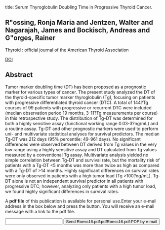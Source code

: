 title: Serum Thyroglobulin Doubling Time in Progressive Thyroid Cancer.

## R"ossing, Ronja Maria and Jentzen, Walter and Nagarajah, James and Bockisch, Andreas and G"orges, Rainer
Thyroid : official journal of the American Thyroid Association

<a href="https://doi.org/10.1089/thy.2016.0031">DOI</a>

## Abstract
Tumor marker doubling time (DT) has been proposed as a prognostic marker for various types of cancer. The present study analyzed the DT of the thyroid-specific tumor marker thyroglobulin (Tg), focusing on patients with progressive differentiated thyroid cancer (DTC). A total of 144?Tg courses of 99 patients with progressive or recurrent DTC were included (median observation period 19 months, 3-11?Tg measurements per course) in this retrospective study. The distribution of Tg-DT was determined for both a highly sensitive assay (functional working range 0.03-3?ng/mL) and a routine assay. Tg-DT and other prognostic markers were used to perform uni- and multivariate statistical analyses for survival predictors. The median Tg-DT was 212 days (95% percentile: 49-961 days). No significant differences were observed between DT derived from Tg values in the very low range using a highly sensitive assay and DT calculated from Tg values measured by a conventional Tg assay. Multivariate analysis yielded no simple correlation between Tg-DT and survival rate, but the mortality risk of patients with a Tg-DT <5 months was more than twice as high as compared with a Tg-DT of >14 months. Highly significant differences on survival rates were only observed in patients with a high tumor load (Tg >100?ng/mL). Tg-DT alone is not an independent survival predictor in all patients with progressive DTC; however, analyzing only patients with a high tumor load, we found highly significant differences in survival rates.

A <b>pdf file</b> of this publication is available for personal use.Enter your e-mail address in the box below and press the button. You will receive an e-mail message with a link to the pdf file.
<form action="sender.php">  <input type="text" name="email">  <input type="submit" value="Send Roess16.pdf:pdfRoess16.pdf:PDF by e-mail"></form>